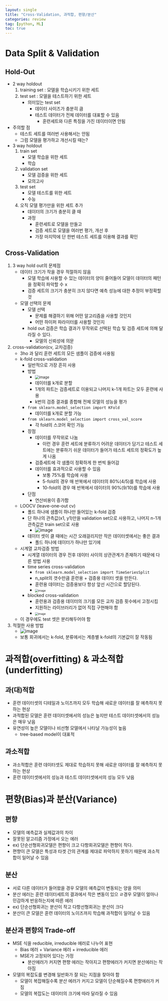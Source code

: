 ```yaml
---
layout: single
title: "Cross-Validation, 과적합, 편향/분산"
categories: review
tag: [python, ML]
toc: true
---
```


# Data Split & Validation

## Hold-Out

- 2 way holdout
  1. training set : 모델을 학습시키기 위한 세트
  2. test set : 모델을 테스트하기 위한 세트
     - 의미있는 test set
       - 데이터 사이즈가 충분히 큼
       - 테스트 데이터가 전체 데이터를 대표할 수 있음
         - 훈련세트와 다른 특징을 가진 데이터이면 안됨
- 주의할 점
  - 테스트 세트를 여러번 사용해서는 안됨
  - 그럼 모델을 평가하고 개선시킬 때는?
- 3 way holdout
  1. train set
     - 모델 학습을 위한 세트
     - 학습
  2. validation set
     - 모델 검증을 위한 세트
     - 모의고사
  3. test set
     - 모델 테스트를 위한 세트
     - 수능
  4. 오직 모델 평가만을 위한 세트 추가
     - 데이터의 크기가 충분히 클 때
     - 과정
       - 훈련세트로 모델을 만들고
       - 검증 세트로 모델을 여러번 평가, 개선 후
       - 가장 마지막에 단 한번 테스트 세트를 이용해 결과를 확인







## Cross-Validation

1. 3 way hold out의 문제점
   - 데이터 크기가 작을 경우 적절하지 않음
     - 모델 학습에 사용할 수 있는 데이터의 양이 줄어들어 모델이 데이터의 패턴을 정확히 파악할 수 x
     - 검증 세트의 크기가 충분히 크지 않다면 예측 성능에 대한 추정이 부정확할 것
   - 모델 선택의 문제
     - 모델 선택
       - 문제를 해결하기 위해 어떤 알고리즘을 사용할 것인지
       - 어떤 하이퍼 파라미터를 사용할 것인지
     - hold out 검증은 학습 결과가 무작위로 선택된 학습 및 검증 세트에 의해 달라질 수 있다.
       - 모델의 신뢰성에 의문
2. cross-validation(cv, 교차검증)
   - 3ho 과 달리 훈련 세트의 모든 샘플이 검증에 사용됨
   - k-fold cross-validation
     - 일반적으로 가장 흔히 사용
     - 방법
       - <img src="https://user-images.githubusercontent.com/97875918/188466718-171110d3-4c99-4e2e-9d9e-c991f65eabdf.png" alt="image" style="zoom:80%;" />
       - 데이터를 k개로 분할
       - 1개의 파트는 검증세트로 이용되고 나머지 k-1개 파트는 모두 훈련에 사용
       - k번의 검증 결과를 종합해 전체 모델의 성능을 평가
     - `from sklearn.model_selection import KFold`
       - 데이터를 k개로 분할 가능
     - `from sklearn.model_selection import cross_val_score` 
       - 각 fold의 스코어 확인 가능
     - 장점
       - 데이터를 무작위로 나눔
         - 이런 경우 훈련 세트에 분류하기 어려운 데이터가 담기고 테스트 세트에는 분류하기 쉬운 데이터가 들어가 테스트 세트의 정확도가 높게 나옴
       - 검증세트에 각 샘플이 정확하게 한 번씩 들어감
       - 데이터를 효과적으로 사용할 수 있음
         - 보통 75%를 학습에 사용
         - 5-fold의 경우 매 반복에서 데이터의 80%(4/5)를 학습에 사용
         - 10-fold의 경우 매 반복에서 데이터의 90%(9/10)를 학습에 사용
     - 단점
       - 연산비용이 증가함
   - LOOCV (leave-one-out cv)
     - 폴드 하나에 샘플이 하나만 들어있는 k-fold 검증
     - 단 하나의 관측값(x1, y1)만을 validation set으로 사용하고, 나머지 n-1개 관측값은 train set으로 사용
       - ![image](https://user-images.githubusercontent.com/97875918/188475623-de838ac6-99f4-479e-a0ae-a8752172c414.png)
     - 데이터 셋이 클 때에는 시간 오래걸리지만 작은 데이터셋에서는 좋은 결과
       - 폴드 하나에 데이터가 하나만 있기에 
   - 시계열 교차검증 방법
     - 시계열 데이터의 경우 전후 데이터 사이의 상관관계가 존재하기 때문에 다른 방법 사용
     - time series cross-validation
       - `from sklearn.model_selection import TimeSeriesSplit`
       - n_split의 갯수만큼 훈련용 + 검증용 데이터 셋을 만든다.
       - 훈련용 데이터는 검증용보다 항상 앞선 시간으로 할당된다.
       - <img src="https://user-images.githubusercontent.com/97875918/188470666-323c5371-8b9d-41f2-a526-563733ae0ba5.png" alt="image" style="zoom:60%;" />
     - blocked cross-validation
       - 훈련용과 검증용 데이터의 크기를 모든 교차 검증 횟수에서 고정시킴
       - 지원하는 라이브러리가 없어 직접 구현해야 함
       - <img src="https://user-images.githubusercontent.com/97875918/188471044-de4ef207-7f8a-43b3-8bcc-3ad0c462eaff.png" alt="image" style="zoom:60%;" />
   - 이 경우에도 test 셋은 분리해두어야 함
3. 적절한 사용 방법
   - ![image](https://user-images.githubusercontent.com/97875918/188467452-39b24ae4-d9db-45cc-b08d-f22e4348881c.png)
   - 보통 회귀에서는 k-fold, 분류에서는 계층별 k-fold의 기본값이 잘 작동됨





# 과적합(overfitting) & 과소적합(underfitting)





## 과(대)적합

- 훈련 데이터셋의 디테일과 노이즈까지 모두 학습해 새로운 데이터를 잘 예측하지 못하는 현상
- 과적합된 모델은 훈련 데이터셋에서의 성능은 높지만 테스트 데이터셋에서의 성능은 매우 낮음
- 유연성이 높은 모델이나 비선형 모델에서 나타날 가능성이 높음
  - tree-based model이 대표적



## 과소적합

- 과소적합은 훈련 데이터셋도 제대로 학습하지 못해 새로운 데이터를 잘 예측하지 못하는 현상
- 훈련 데이터셋에서의 성능과 테스트 데이터셋에서의 성능 모두 낮음







# 편향(Bias)과 분산(Variance)



## 편향

- 모델의 예측값과 실제값과의 차이
- 잘못된 알고리즘 가정에서 오는 에러
- ex) 단순선형회귀모델은 편향이 크고 다항회귀모델은 편향이 작다.
- 편향이 큰 모델은 특성과 타겟 간의 관계를 제대로 파악하지 못하기 때문에 과소적합이 일어날 수 있음



## 분산

- 서로 다른 데이터가 들어왔을 경우 모델의 예측값이 변동되는 양을 의미
- 분산 에러는 훈련 데이터세트의 결과에서 작은 변동이 있으 ㄹ경우 모델이 얼마나 민감하게 반응하는지에 따른 에러
- ex) 단순선형회귀는 분산이 작고 다항선형회귀는 분산이 크다
- 분산이 큰 모델은 훈련 데이터의 노이즈까지 학습해 과적합이 일어날 수 있음



## 분산과 편향의 Trade-off

- MSE 식을 reducible, irreducible 에러로 나누어 표현
  - Bias 에러 + Variance 에러 + irreducible 에러
  - MSE가 고정되어 있다는 가정
    - 분산에러가 커지면 편향 에러는 작아지고 편향에러가 커지면 분산에러는 작아짐
- 모델의 복잡도를 변경해 일반화가 잘 되는 지점을 찾아야 함
  - 모델이 복잡해질수록 분산 에러가 커지고 모델이 단순해질수록 편향에러가 커짐
  - 모델의 복잡도는 데이터의 크기에 따라 달라질 수 있음







